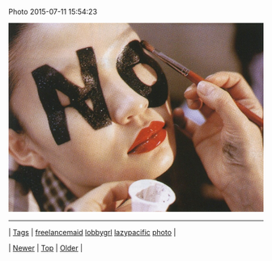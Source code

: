 <!--
title: Photo 2015-07-11 15
date: 2020-06-28T15:27:00.084Z
tags: freelancemaid, lobbygrl, lazypacific, photo
-->


Photo 2015-07-11 15:54:23

![](123813840999-0.jpg)

<!--BOTTOM-POST-NAVIGATION-->
---

| [Tags](tags.md) | [freelancemaid](tag-freelancemaid.md) [lobbygrl](tag-lobbygrl.md) [lazypacific](tag-lazypacific.md) [photo](tag-photo.md) |

| [Newer](123813044614.md) | [Top](index.md) | [Older](123884671937.md) |